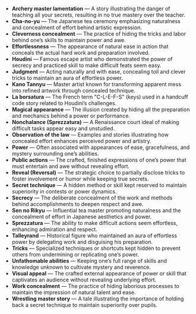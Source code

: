 - **Archery master lamentation** — A story illustrating the danger of teaching all your secrets, resulting in no true mastery over the teacher.  
- **Cha-no-yu** — The Japanese tea ceremony emphasizing naturalness and concealment of effort behind artistic expression.  
- **Cleverness concealment** — The practice of hiding the tricks and labor behind one’s skills to maintain power and awe.  
- **Effortlessness** — The appearance of natural ease in action that conceals the actual hard work and preparation involved.  
- **Houdini** — Famous escape artist who demonstrated the power of secrecy and practiced skill to make difficult feats seem easy.  
- **Judgment** — Acting naturally and with ease, concealing toil and clever tricks to maintain an aura of effortless power.  
- **Kano Tannyu** — Master artist known for transforming apparent mess into refined artwork through concealed technique.  
- **La borsatura** — The French term "C-L-E-F-S" (keys) used in a handcuff code story related to Houdini’s challenges.  
- **Magical appearance** — The illusion created by hiding all the preparation and mechanics behind a power or performance.  
- **Nonchalance (Sprezzatura)** — A Renaissance court ideal of making difficult tasks appear easy and unstudied.  
- **Observation of the law** — Examples and stories illustrating how concealed effort enhances perceived power and artistry.  
- **Power** — Often associated with appearances of ease, gracefulness, and mystery surrounding one’s abilities.  
- **Public actions** — The crafted, finished expressions of one’s power that must entertain and awe without revealing effort.  
- **Reveal (Reversal)** — The strategic choice to partially disclose tricks to foster involvement or humor while keeping true secrets.  
- **Secret technique** — A hidden method or skill kept reserved to maintain superiority in contests or power dynamics.  
- **Secrecy** — The deliberate concealment of the work and methods behind accomplishments to deepen respect and awe.  
- **Sen no Rikyu** — Influential tea master promoting naturalness and the concealment of effort in Japanese aesthetics and power.  
- **Sprezzatura** — The ability to make difficult actions seem effortless, enhancing admiration and respect.  
- **Talleyrand** — Historical figure who maintained an aura of effortless power by delegating work and disguising his preparation.  
- **Tricks** — Specialized techniques or shortcuts kept hidden to prevent others from undermining or replicating one’s power.  
- **Unfathomable abilities** — Keeping one’s full range of skills and knowledge unknown to cultivate mystery and reverence.  
- **Visual appeal** — The crafted external appearance of power or skill that captivates an audience without revealing underlying effort.  
- **Work concealment** — The practice of hiding laborious processes to maintain the impression of natural talent and ease.  
- **Wrestling master story** — A tale illustrating the importance of holding back a secret technique to maintain superiority over pupils.
